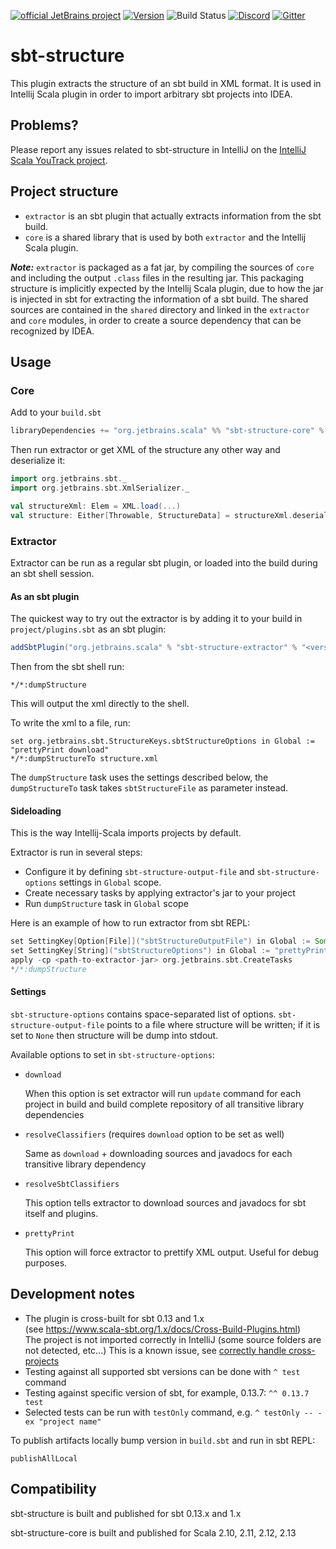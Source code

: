 [![official JetBrains project](http://jb.gg/badges/official.svg)](https://confluence.jetbrains.com/display/ALL/JetBrains+on+GitHub)
[![Version](https://maven-badges.herokuapp.com/maven-central/org.jetbrains.scala/sbt-structure-extractor/badge.svg)](https://maven-badges.herokuapp.com/maven-central/org.jetbrains.scala/sbt-structure-extractor)
![Build Status](https://github.com/jetbrains/sbt-structure/actions/workflows/build.yml/badge.svg)
[![Discord](https://badgen.net/badge/icon/discord?icon=discord&label)](https://discord.gg/aUKpZzeHCK)
[![Gitter](https://badges.gitter.im/Join%20Chat.svg)](https://gitter.im/JetBrains/intellij-scala)

# sbt-structure

This plugin extracts the structure of an sbt build in XML format. It is used in
Intellij Scala plugin in order to import arbitrary sbt projects into IDEA.

## Problems?

Please report any issues related to sbt-structure in IntelliJ on the [IntelliJ Scala YouTrack project]( https://youtrack.jetbrains.com/issues/SCL).

## Project structure

- `extractor` is an sbt plugin that actually extracts information from the sbt build.
- `core` is a shared library that is used by both `extractor` and the Intellij Scala plugin.

**_Note:_** `extractor` is packaged as a fat jar, by compiling the sources of `core` and including the output `.class`
files in the resulting jar. This packaging structure is implicitly expected by the Intellij Scala  plugin, due to how
the jar is injected in sbt for extracting the information of a sbt build. The shared sources are contained in the
`shared` directory and linked in the `extractor` and `core` modules, in order to create a source dependency that can be
recognized by IDEA.

## Usage

### Core

Add to your `build.sbt`

```scala
libraryDependencies += "org.jetbrains.scala" %% "sbt-structure-core" % "<version>"
```

Then run extractor or get XML of the structure any other way and deserialize it:

```scala
import org.jetbrains.sbt._
import org.jetbrains.sbt.XmlSerializer._

val structureXml: Elem = XML.load(...)
val structure: Either[Throwable, StructureData] = structureXml.deserialize[StructureData]
```

### Extractor

Extractor can be run as a regular sbt plugin, or loaded into the build during an sbt shell session.

#### As an sbt plugin

The quickest way to try out the extractor is by adding it to your build in `project/plugins.sbt` as an sbt plugin:

```scala
addSbtPlugin("org.jetbrains.scala" % "sbt-structure-extractor" % "<version>", "1.3")
```

Then from the sbt shell run:

    */*:dumpStructure
    
This will output the xml directly to the shell.

To write the xml to a file, run:

    set org.jetbrains.sbt.StructureKeys.sbtStructureOptions in Global := "prettyPrint download"
    */*:dumpStructureTo structure.xml
    
The `dumpStructure` task uses the settings described below, the `dumpStructureTo` task takes `sbtStructureFile` as parameter instead.


#### Sideloading

This is the way Intellij-Scala imports projects by default.

Extractor is run in several steps:

- Configure it by defining `sbt-structure-output-file` and
  `sbt-structure-options` settings in `Global` scope.
- Create necessary tasks by applying extractor's jar to your project
- Run `dumpStructure` task in `Global` scope

Here is an example of how to run extractor from sbt REPL:

```scala
set SettingKey[Option[File]]("sbtStructureOutputFile") in Global := Some(file("structure.xml"))
set SettingKey[String]("sbtStructureOptions") in Global := "prettyPrint download"
apply -cp <path-to-extractor-jar> org.jetbrains.sbt.CreateTasks
*/*:dumpStructure
```

#### Settings

`sbt-structure-options` contains space-separated list of options.
`sbt-structure-output-file` points to a file where structure will be written; if
it is set to `None` then structure will be dump into stdout.

Available options to set in `sbt-structure-options`:

- `download`

  When this option is set extractor will run `update` command for each project in build and build complete
  repository of all transitive library dependencies

- `resolveClassifiers` (requires `download` option to be set as well)

  Same as `download` + downloading sources and javadocs for each transitive library dependency

- `resolveSbtClassifiers`

  This option tells extractor to download sources and javadocs for sbt itself and plugins.

- `prettyPrint`

  This option will force extractor to prettify XML output. Useful for debug purposes.

## Development notes

- The plugin is cross-built for sbt 0.13 and 1.x  
(see https://www.scala-sbt.org/1.x/docs/Cross-Build-Plugins.html) \
The project is not imported correctly in IntelliJ (some source folders are not detected, etc...) 
This is a known issue, see [correctly handle cross-projects
  ](https://youtrack.jetbrains.com/issue/SCL-12945) 
- Testing against all supported sbt versions can be done with `^ test` command
- Testing against specific version of sbt, for example, 0.13.7: `^^ 0.13.7 test`
- Selected tests can be run with `testOnly` command, e.g. `^ testOnly -- -ex "project name"`

To publish artifacts locally bump version in `build.sbt` and run in sbt REPL:

```
publishAllLocal
```
   
## Compatibility

sbt-structure is built and published for sbt 0.13.x and 1.x

sbt-structure-core is built and published for Scala 2.10, 2.11, 2.12, 2.13
